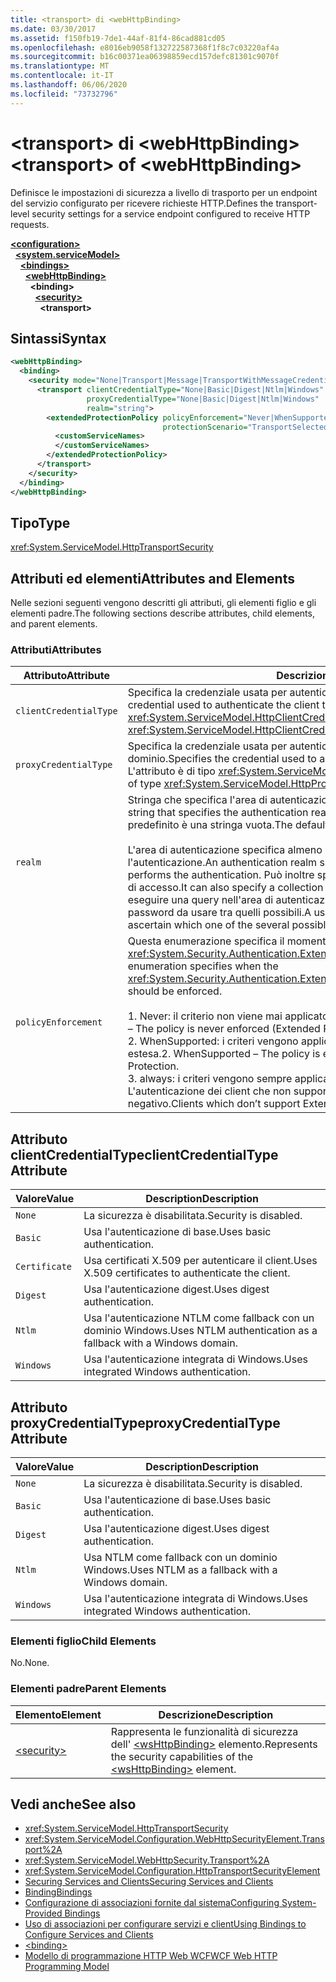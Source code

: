 ```yaml
---
title: <transport> di <webHttpBinding>
ms.date: 03/30/2017
ms.assetid: f150fb19-7de1-44af-81f4-86cad881cd05
ms.openlocfilehash: e8016eb9058f132722587368f1f8c7c03220af4a
ms.sourcegitcommit: b16c00371ea06398859ecd157defc81301c9070f
ms.translationtype: MT
ms.contentlocale: it-IT
ms.lasthandoff: 06/06/2020
ms.locfileid: "73732796"
---
```

# <a name="transport-of-webhttpbinding"></a><span data-ttu-id="e2472-102">\<transport> di \<webHttpBinding></span><span class="sxs-lookup"><span data-stu-id="e2472-102">\<transport> of \<webHttpBinding></span></span>
<span data-ttu-id="e2472-103">Definisce le impostazioni di sicurezza a livello di trasporto per un endpoint del servizio configurato per ricevere richieste HTTP.</span><span class="sxs-lookup"><span data-stu-id="e2472-103">Defines the transport-level security settings for a service endpoint configured to receive HTTP requests.</span></span>  
  
[**\<configuration>**](../configuration-element.md)\
&nbsp;&nbsp;[**\<system.serviceModel>**](system-servicemodel.md)\
&nbsp;&nbsp;&nbsp;&nbsp;[**\<bindings>**](bindings.md)\
&nbsp;&nbsp;&nbsp;&nbsp;&nbsp;&nbsp;[**\<webHttpBinding>**](webhttpbinding.md)\
&nbsp;&nbsp;&nbsp;&nbsp;&nbsp;&nbsp;&nbsp;&nbsp;**\<binding>**\
&nbsp;&nbsp;&nbsp;&nbsp;&nbsp;&nbsp;&nbsp;&nbsp;&nbsp;&nbsp;[**\<security>**](security-of-webhttpbinding.md)\
&nbsp;&nbsp;&nbsp;&nbsp;&nbsp;&nbsp;&nbsp;&nbsp;&nbsp;&nbsp;&nbsp;&nbsp;**\<transport>**  
  
## <a name="syntax"></a><span data-ttu-id="e2472-104">Sintassi</span><span class="sxs-lookup"><span data-stu-id="e2472-104">Syntax</span></span>  
  
```xml  
<webHttpBinding>
  <binding>
    <security mode="None|Transport|Message|TransportWithMessageCredential|TransportCredentialOnly">
      <transport clientCredentialType="None|Basic|Digest|Ntlm|Windows"
                 proxyCredentialType="None|Basic|Digest|Ntlm|Windows"
                 realm="string">
        <extendedProtectionPolicy policyEnforcement="Never|WhenSupported|Always"
                                  protectionScenario="TransportSelected|TrustedProxy">
          <customServiceNames>
          </customServiceNames>
        </extendedProtectionPolicy>
      </transport>
    </security>
  </binding>
</webHttpBinding>
```  
  
## <a name="type"></a><span data-ttu-id="e2472-105">Tipo</span><span class="sxs-lookup"><span data-stu-id="e2472-105">Type</span></span>  
 <xref:System.ServiceModel.HttpTransportSecurity>  
  
## <a name="attributes-and-elements"></a><span data-ttu-id="e2472-106">Attributi ed elementi</span><span class="sxs-lookup"><span data-stu-id="e2472-106">Attributes and Elements</span></span>  
 <span data-ttu-id="e2472-107">Nelle sezioni seguenti vengono descritti gli attributi, gli elementi figlio e gli elementi padre.</span><span class="sxs-lookup"><span data-stu-id="e2472-107">The following sections describe attributes, child elements, and parent elements.</span></span>  
  
### <a name="attributes"></a><span data-ttu-id="e2472-108">Attributi</span><span class="sxs-lookup"><span data-stu-id="e2472-108">Attributes</span></span>  
  
|<span data-ttu-id="e2472-109">Attributo</span><span class="sxs-lookup"><span data-stu-id="e2472-109">Attribute</span></span>|<span data-ttu-id="e2472-110">Descrizione</span><span class="sxs-lookup"><span data-stu-id="e2472-110">Description</span></span>|  
|---------------|-----------------|  
|`clientCredentialType`|<span data-ttu-id="e2472-111">Specifica la credenziale usata per autenticare il client presso il servizio.</span><span class="sxs-lookup"><span data-stu-id="e2472-111">Specifies the credential used to authenticate the client to the service.</span></span> <span data-ttu-id="e2472-112">L'attributo è di tipo <xref:System.ServiceModel.HttpClientCredentialType>.</span><span class="sxs-lookup"><span data-stu-id="e2472-112">This attribute is of type <xref:System.ServiceModel.HttpClientCredentialType>.</span></span>|  
|`proxyCredentialType`|<span data-ttu-id="e2472-113">Specifica la credenziale usata per autenticare il client presso un proxy di dominio.</span><span class="sxs-lookup"><span data-stu-id="e2472-113">Specifies the credential used to authenticate the client to a domain proxy.</span></span> <span data-ttu-id="e2472-114">L'attributo è di tipo <xref:System.ServiceModel.HttpProxyCredentialType>.</span><span class="sxs-lookup"><span data-stu-id="e2472-114">This attribute is of type <xref:System.ServiceModel.HttpProxyCredentialType>.</span></span>|  
|`realm`|<span data-ttu-id="e2472-115">Stringa che specifica l'area di autenticazione per l'autenticazione di base o digest.</span><span class="sxs-lookup"><span data-stu-id="e2472-115">A string that specifies the authentication realm for digest or basic authentication.</span></span> <span data-ttu-id="e2472-116">Il valore predefinito è una stringa vuota.</span><span class="sxs-lookup"><span data-stu-id="e2472-116">The default is an empty string.</span></span><br /><br /> <span data-ttu-id="e2472-117">L'area di autenticazione specifica almeno il nome dell'host che esegue l'autenticazione.</span><span class="sxs-lookup"><span data-stu-id="e2472-117">An authentication realm specifies at least the name of the host that performs the authentication.</span></span> <span data-ttu-id="e2472-118">Può inoltre specificare una raccolta di utenti aventi diritto di accesso.</span><span class="sxs-lookup"><span data-stu-id="e2472-118">It can also specify a collection of users that has access.</span></span> <span data-ttu-id="e2472-119">Un utente può eseguire una query nell'area di autenticazione per verificare i nomi utente e le password da usare tra quelli possibili.</span><span class="sxs-lookup"><span data-stu-id="e2472-119">A user can query the authentication realm to ascertain which one of the several possible usernames and passwords can be used.</span></span>|  
|`policyEnforcement`|<span data-ttu-id="e2472-120">Questa enumerazione specifica il momento in cui deve essere applicato l'oggetto <xref:System.Security.Authentication.ExtendedProtection.ExtendedProtectionPolicy>.</span><span class="sxs-lookup"><span data-stu-id="e2472-120">This enumeration specifies when the <xref:System.Security.Authentication.ExtendedProtection.ExtendedProtectionPolicy> should be enforced.</span></span><br /><br /> <span data-ttu-id="e2472-121">1. Never: il criterio non viene mai applicato (la protezione estesa è disabilitata).</span><span class="sxs-lookup"><span data-stu-id="e2472-121">1.  Never – The policy is never enforced (Extended Protection is disabled).</span></span><br /><span data-ttu-id="e2472-122">2. WhenSupported: i criteri vengono applicati solo se il client supporta la protezione estesa.</span><span class="sxs-lookup"><span data-stu-id="e2472-122">2.  WhenSupported – The policy is enforced only if the client supports Extended Protection.</span></span><br /><span data-ttu-id="e2472-123">3. always: i criteri vengono sempre applicati.</span><span class="sxs-lookup"><span data-stu-id="e2472-123">3.  Always – The policy is always enforced.</span></span> <span data-ttu-id="e2472-124">L'autenticazione dei client che non supportano la protezione estesa avrà esito negativo.</span><span class="sxs-lookup"><span data-stu-id="e2472-124">Clients which don’t support Extended Protection will fail to authenticate.</span></span>|  
  
## <a name="clientcredentialtype-attribute"></a><span data-ttu-id="e2472-125">Attributo clientCredentialType</span><span class="sxs-lookup"><span data-stu-id="e2472-125">clientCredentialType Attribute</span></span>  
  
|<span data-ttu-id="e2472-126">Valore</span><span class="sxs-lookup"><span data-stu-id="e2472-126">Value</span></span>|<span data-ttu-id="e2472-127">Description</span><span class="sxs-lookup"><span data-stu-id="e2472-127">Description</span></span>|  
|-----------|-----------------|  
|`None`|<span data-ttu-id="e2472-128">La sicurezza è disabilitata.</span><span class="sxs-lookup"><span data-stu-id="e2472-128">Security is disabled.</span></span>|  
|`Basic`|<span data-ttu-id="e2472-129">Usa l'autenticazione di base.</span><span class="sxs-lookup"><span data-stu-id="e2472-129">Uses basic authentication.</span></span>|  
|`Certificate`|<span data-ttu-id="e2472-130">Usa certificati X.509 per autenticare il client.</span><span class="sxs-lookup"><span data-stu-id="e2472-130">Uses X.509 certificates to authenticate the client.</span></span>|  
|`Digest`|<span data-ttu-id="e2472-131">Usa l'autenticazione digest.</span><span class="sxs-lookup"><span data-stu-id="e2472-131">Uses digest authentication.</span></span>|  
|`Ntlm`|<span data-ttu-id="e2472-132">Usa l'autenticazione NTLM come fallback con un dominio Windows.</span><span class="sxs-lookup"><span data-stu-id="e2472-132">Uses NTLM authentication as a fallback with a Windows domain.</span></span>|  
|`Windows`|<span data-ttu-id="e2472-133">Usa l'autenticazione integrata di Windows.</span><span class="sxs-lookup"><span data-stu-id="e2472-133">Uses integrated Windows authentication.</span></span>|  
  
## <a name="proxycredentialtype-attribute"></a><span data-ttu-id="e2472-134">Attributo proxyCredentialType</span><span class="sxs-lookup"><span data-stu-id="e2472-134">proxyCredentialType Attribute</span></span>  
  
|<span data-ttu-id="e2472-135">Valore</span><span class="sxs-lookup"><span data-stu-id="e2472-135">Value</span></span>|<span data-ttu-id="e2472-136">Description</span><span class="sxs-lookup"><span data-stu-id="e2472-136">Description</span></span>|  
|-----------|-----------------|  
|`None`|<span data-ttu-id="e2472-137">La sicurezza è disabilitata.</span><span class="sxs-lookup"><span data-stu-id="e2472-137">Security is disabled.</span></span>|  
|`Basic`|<span data-ttu-id="e2472-138">Usa l'autenticazione di base.</span><span class="sxs-lookup"><span data-stu-id="e2472-138">Uses basic authentication.</span></span>|  
|`Digest`|<span data-ttu-id="e2472-139">Usa l'autenticazione digest.</span><span class="sxs-lookup"><span data-stu-id="e2472-139">Uses digest authentication.</span></span>|  
|`Ntlm`|<span data-ttu-id="e2472-140">Usa NTLM come fallback con un dominio Windows.</span><span class="sxs-lookup"><span data-stu-id="e2472-140">Uses NTLM as a fallback with a Windows domain.</span></span>|  
|`Windows`|<span data-ttu-id="e2472-141">Usa l'autenticazione integrata di Windows.</span><span class="sxs-lookup"><span data-stu-id="e2472-141">Uses integrated Windows authentication.</span></span>|  
  
### <a name="child-elements"></a><span data-ttu-id="e2472-142">Elementi figlio</span><span class="sxs-lookup"><span data-stu-id="e2472-142">Child Elements</span></span>  
 <span data-ttu-id="e2472-143">No.</span><span class="sxs-lookup"><span data-stu-id="e2472-143">None.</span></span>  
  
### <a name="parent-elements"></a><span data-ttu-id="e2472-144">Elementi padre</span><span class="sxs-lookup"><span data-stu-id="e2472-144">Parent Elements</span></span>  
  
|<span data-ttu-id="e2472-145">Elemento</span><span class="sxs-lookup"><span data-stu-id="e2472-145">Element</span></span>|<span data-ttu-id="e2472-146">Descrizione</span><span class="sxs-lookup"><span data-stu-id="e2472-146">Description</span></span>|  
|-------------|-----------------|  
|[\<security>](security-of-webhttpbinding.md)|<span data-ttu-id="e2472-147">Rappresenta le funzionalità di sicurezza dell' [\<wsHttpBinding>](wshttpbinding.md) elemento.</span><span class="sxs-lookup"><span data-stu-id="e2472-147">Represents the security capabilities of the [\<wsHttpBinding>](wshttpbinding.md) element.</span></span>|  
  
## <a name="see-also"></a><span data-ttu-id="e2472-148">Vedi anche</span><span class="sxs-lookup"><span data-stu-id="e2472-148">See also</span></span>

- <xref:System.ServiceModel.HttpTransportSecurity>
- <xref:System.ServiceModel.Configuration.WebHttpSecurityElement.Transport%2A>
- <xref:System.ServiceModel.WebHttpSecurity.Transport%2A>
- <xref:System.ServiceModel.Configuration.HttpTransportSecurityElement>
- [<span data-ttu-id="e2472-149">Securing Services and Clients</span><span class="sxs-lookup"><span data-stu-id="e2472-149">Securing Services and Clients</span></span>](../../../wcf/feature-details/securing-services-and-clients.md)
- [<span data-ttu-id="e2472-150">Binding</span><span class="sxs-lookup"><span data-stu-id="e2472-150">Bindings</span></span>](../../../wcf/bindings.md)
- [<span data-ttu-id="e2472-151">Configurazione di associazioni fornite dal sistema</span><span class="sxs-lookup"><span data-stu-id="e2472-151">Configuring System-Provided Bindings</span></span>](../../../wcf/feature-details/configuring-system-provided-bindings.md)
- [<span data-ttu-id="e2472-152">Uso di associazioni per configurare servizi e client</span><span class="sxs-lookup"><span data-stu-id="e2472-152">Using Bindings to Configure Services and Clients</span></span>](../../../wcf/using-bindings-to-configure-services-and-clients.md)
- [\<binding>](bindings.md)
- [<span data-ttu-id="e2472-153">Modello di programmazione HTTP Web WCF</span><span class="sxs-lookup"><span data-stu-id="e2472-153">WCF Web HTTP Programming Model</span></span>](../../../wcf/feature-details/wcf-web-http-programming-model.md)
